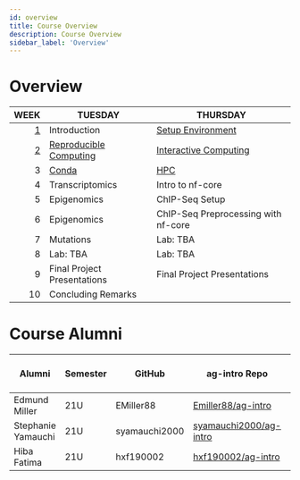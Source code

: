 ```yaml
---
id: overview
title: Course Overview
description: Course Overview
sidebar_label: 'Overview'
---
```


# Overview

|                    WEEK | TUESDAY                                      | THURSDAY                                      |
| ----------------------: | -------------------------------------------- | --------------------------------------------- |
|       [1](./week_01.md) | Introduction                                 | [Setup Environment](./week_01.md)             |
| [2](./week_02/intro.md) | [Reproducible Computing](./week_02/intro.md) | [Interactive Computing](./week_02/jupyter.md) |
|                       3 | [Conda](./week_03/conda.md)                  | [HPC](./week_03/hpc.md)                       |
|                       4 | Transcriptomics                              | Intro to nf-core                              |
|                       5 | Epigenomics                                  | ChIP-Seq Setup                                |
|                       6 | Epigenomics                                  | ChIP-Seq Preprocessing with nf-core           |
|                       7 | Mutations                                    | Lab: TBA                                      |
|                       8 | Lab: TBA                                     | Lab: TBA                                      |
|                       9 | Final Project Presentations                  | Final Project Presentations                   |
|                      10 | Concluding Remarks                           |                                               |

# Course Alumni

| Alumni             | Semester | GitHub        | ag-intro Repo                                                       | Final Project Repo |
| ------------------ | -------- | ------------- | ------------------------------------------------------------------- | ------------------ |
| Edmund Miller      | 21U      | EMiller88     | [Emiller88/ag-intro](https://github.com/Emiller88/ag-intro)         |                    |
| Stephanie Yamauchi | 21U      | syamauchi2000 | [syamauchi2000/ag-intro](https://github.com/syamauchi2000/ag-intro) |                    |
| Hiba Fatima        | 21U      | hxf190002     | [hxf190002/ag-intro](https://github.com/hxf190002/ag-intro)         |                    |
